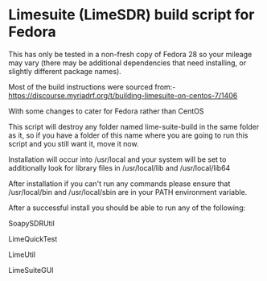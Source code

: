 # Limesuite (LimeSDR) build script for Fedora
This has only be tested in a non-fresh copy of Fedora 28 so your mileage may vary (there may be additional dependencies that need installing, or slightly different package names).

Most of the build instructions were sourced from:-
https://discourse.myriadrf.org/t/building-limesuite-on-centos-7/1406

With some changes to cater for Fedora rather than CentOS

This script will destroy any folder named lime-suite-build in the same folder as it, so if you have a folder of this name where you are going to run this script and you still want it, move it now.

Installation will occur into /usr/local and your system will be set to additionally look for library files in /usr/local/lib and /usr/local/lib64

After installation if you can't run any commands please ensure that /usr/local/bin and /usr/local/sbin are in your PATH environment variable.

After a successful install you should be able to run any of the following:

SoapySDRUtil

LimeQuickTest

LimeUtil

LimeSuiteGUI
